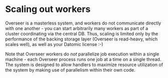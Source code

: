 # Scaling out workers

Overseer is a masterless system, and workers do not communicate directly with one another - you can start arbitrarily many workers as part of a cluster coordinating via the central DB. Thus, scaling is limited only by the performance of the backing storage layer (Overseer is read-heavy, which scales well), as well as your Datomic license :-)

Note that Overseer workers do *not* parallelize job execution within a single machine - each Overseer process runs one job at a time on a single thread. The system is designed to allow handlers to maximize resource utilization of the system by making use of parallelism within their own code.

